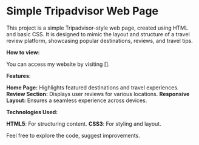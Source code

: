 # Simple Tripadvisor Web Page

This project is a simple Tripadvisor-style web page, created using HTML and basic CSS. It is designed to mimic the layout and structure of a travel review platform, showcasing popular destinations, reviews, and travel tips.

**How to view:**

You can access my website by visiting [].

**Features**:

**Home Page:** Highlights featured destinations and travel experiences.
**Review Section:** Displays user reviews for various locations.
**Responsive Layout:** Ensures a seamless experience across devices.

**Technologies Used:**

**HTML5**: For structuring content.
**CSS3**: For styling and layout.

Feel free to explore the code, suggest improvements.
